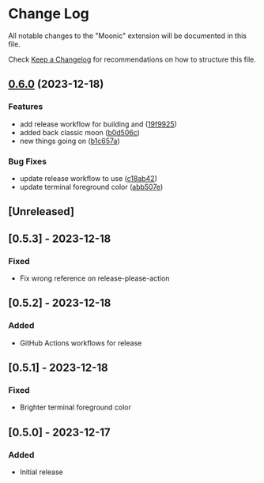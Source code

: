 # Change Log

All notable changes to the "Moonic" extension will be documented in this file.

Check [Keep a Changelog](http://keepachangelog.com/) for recommendations on how to structure this file.

## [0.6.0](https://github.com/yusoofsh/moonic/compare/v0.5.3...v0.6.0) (2023-12-18)


### Features

* add release workflow for building and ([19f9925](https://github.com/yusoofsh/moonic/commit/19f9925d2b20877c13ae23b25b30b32539750962))
* added back classic moon ([b0d506c](https://github.com/yusoofsh/moonic/commit/b0d506c25b09817adcca7ce410671972e8f23dcc))
* new things going on ([b1c657a](https://github.com/yusoofsh/moonic/commit/b1c657a8be0b61d603fa0b740ab531c8a408069f))


### Bug Fixes

* update release workflow to use ([c18ab42](https://github.com/yusoofsh/moonic/commit/c18ab425b0e6c925ecea6da6bca9a0729817262e))
* update terminal foreground color ([abb507e](https://github.com/yusoofsh/moonic/commit/abb507e7d44296fba2f8fc1d87d93d50c7382fa1))

## [Unreleased]

## [0.5.3] - 2023-12-18

### Fixed

- Fix wrong reference on release-please-action

## [0.5.2] - 2023-12-18

### Added

- GitHub Actions workflows for release

## [0.5.1] - 2023-12-18

### Fixed

- Brighter terminal foreground color

## [0.5.0] - 2023-12-17

### Added

- Initial release

